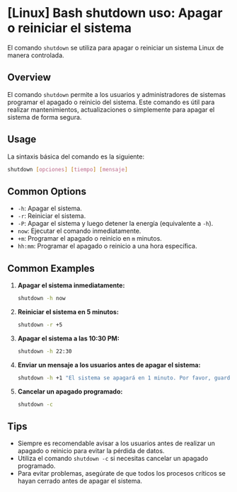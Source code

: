 # [Linux] Bash shutdown uso: Apagar o reiniciar el sistema

El comando `shutdown` se utiliza para apagar o reiniciar un sistema Linux de manera controlada.

## Overview
El comando `shutdown` permite a los usuarios y administradores de sistemas programar el apagado o reinicio del sistema. Este comando es útil para realizar mantenimientos, actualizaciones o simplemente para apagar el sistema de forma segura.

## Usage
La sintaxis básica del comando es la siguiente:

```bash
shutdown [opciones] [tiempo] [mensaje]
```

## Common Options
- `-h`: Apagar el sistema.
- `-r`: Reiniciar el sistema.
- `-P`: Apagar el sistema y luego detener la energía (equivalente a `-h`).
- `now`: Ejecutar el comando inmediatamente.
- `+m`: Programar el apagado o reinicio en `m` minutos.
- `hh:mm`: Programar el apagado o reinicio a una hora específica.

## Common Examples
1. **Apagar el sistema inmediatamente:**
   ```bash
   shutdown -h now
   ```

2. **Reiniciar el sistema en 5 minutos:**
   ```bash
   shutdown -r +5
   ```

3. **Apagar el sistema a las 10:30 PM:**
   ```bash
   shutdown -h 22:30
   ```

4. **Enviar un mensaje a los usuarios antes de apagar el sistema:**
   ```bash
   shutdown -h +1 "El sistema se apagará en 1 minuto. Por favor, guarden su trabajo."
   ```

5. **Cancelar un apagado programado:**
   ```bash
   shutdown -c
   ```

## Tips
- Siempre es recomendable avisar a los usuarios antes de realizar un apagado o reinicio para evitar la pérdida de datos.
- Utiliza el comando `shutdown -c` si necesitas cancelar un apagado programado.
- Para evitar problemas, asegúrate de que todos los procesos críticos se hayan cerrado antes de apagar el sistema.
